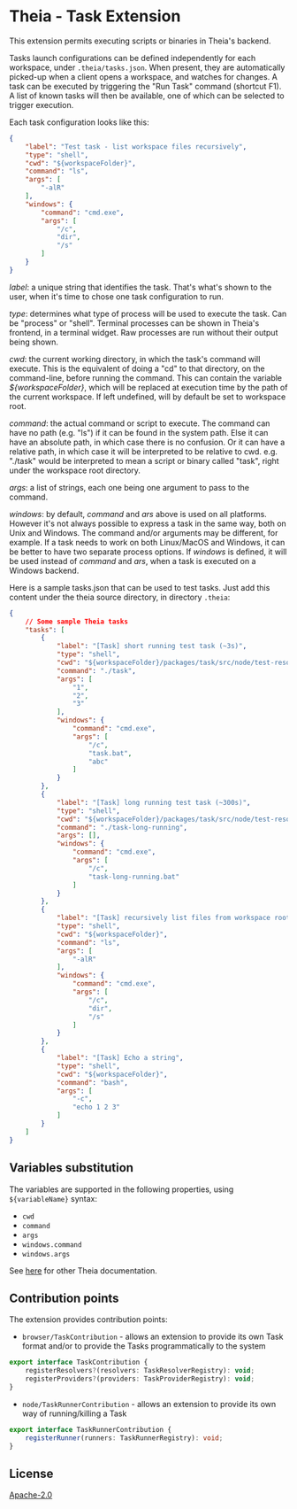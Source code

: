 # Theia - Task Extension

This extension permits executing scripts or binaries in Theia's backend.

Tasks launch configurations can be defined independently for each workspace, under `.theia/tasks.json`. When present, they are automatically picked-up when a client opens a workspace, and watches for changes. A task can be executed by triggering the "Run Task" command (shortcut F1). A list of known tasks will then be available, one of which can be selected to trigger execution.

Each task configuration looks like this:
``` json
{
    "label": "Test task - list workspace files recursively",
    "type": "shell",
    "cwd": "${workspaceFolder}",
    "command": "ls",
    "args": [
        "-alR"
    ],
    "windows": {
        "command": "cmd.exe",
        "args": [
            "/c",
            "dir",
            "/s"
        ]
    }
}
```

*label*: a unique string that identifies the task. That's what's shown to the user, when it's time to chose one task configuration to run.

*type*: determines what type of process will be used to execute the task. Can be "process" or "shell". Terminal processes can be shown in Theia's frontend, in a terminal widget. Raw processes are run without their output being shown.

*cwd*: the current working directory, in which the task's command will execute. This is the equivalent of doing a "cd" to that directory, on the command-line, before running the command. This can contain the variable *${workspaceFolder}*, which will be replaced at execution time by the path of the current workspace. If left undefined, will by default be set to workspace root.

*command*: the actual command or script to execute. The command can have no path (e.g. "ls") if it can be found in the system path. Else it can have an absolute path, in which case there is no confusion. Or it can have a relative path, in which case it will be interpreted to be relative to cwd. e.g. "./task" would be interpreted to mean a script or binary called "task", right under the workspace root directory.

*args*: a list of strings, each one being one argument to pass to the command.

*windows*: by default, *command* and *ars* above is used on all platforms. However it's not always possible to express a task in the same way, both on Unix and Windows. The command and/or arguments may be different, for example. If a task needs to work on both Linux/MacOS and Windows, it can be better to have two separate process options. If *windows* is defined, it will be used instead of *command* and *ars*, when a task is executed on a Windows backend.

Here is a sample tasks.json that can be used to test tasks. Just add this content under the theia source directory, in directory `.theia`:
``` json
{
    // Some sample Theia tasks
    "tasks": [
        {
            "label": "[Task] short running test task (~3s)",
            "type": "shell",
            "cwd": "${workspaceFolder}/packages/task/src/node/test-resources/",
            "command": "./task",
            "args": [
                "1",
                "2",
                "3"
            ],
            "windows": {
                "command": "cmd.exe",
                "args": [
                    "/c",
                    "task.bat",
                    "abc"
                ]
            }
        },
        {
            "label": "[Task] long running test task (~300s)",
            "type": "shell",
            "cwd": "${workspaceFolder}/packages/task/src/node/test-resources/",
            "command": "./task-long-running",
            "args": [],
            "windows": {
                "command": "cmd.exe",
                "args": [
                    "/c",
                    "task-long-running.bat"
                ]
            }
        },
        {
            "label": "[Task] recursively list files from workspace root",
            "type": "shell",
            "cwd": "${workspaceFolder}",
            "command": "ls",
            "args": [
                "-alR"
            ],
            "windows": {
                "command": "cmd.exe",
                "args": [
                    "/c",
                    "dir",
                    "/s"
                ]
            }
        },
        {
            "label": "[Task] Echo a string",
            "type": "shell",
            "cwd": "${workspaceFolder}",
            "command": "bash",
            "args": [
                "-c",
                "echo 1 2 3"
            ]
        }
    ]
}
```

## Variables substitution
The variables are supported in the following properties, using `${variableName}` syntax:
- `cwd`
- `command`
- `args`
- `windows.command`
- `windows.args`

See [here](https://github.com/theia-ide/theia) for other Theia documentation.

## Contribution points
The extension provides contribution points:
- `browser/TaskContribution` - allows an extension to provide its own Task format and/or to provide the Tasks programmatically to the system
```typescript
export interface TaskContribution {
    registerResolvers?(resolvers: TaskResolverRegistry): void;
    registerProviders?(providers: TaskProviderRegistry): void;
}
```
- `node/TaskRunnerContribution` - allows an extension to provide its own way of running/killing a Task
```typescript
export interface TaskRunnerContribution {
    registerRunner(runners: TaskRunnerRegistry): void;
}
```

## License
[Apache-2.0](https://github.com/theia-ide/theia/blob/master/LICENSE)
